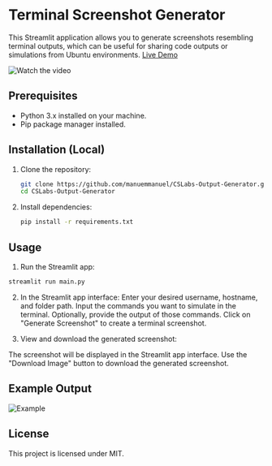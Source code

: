 # Terminal Screenshot Generator

This Streamlit application allows you to generate screenshots resembling terminal outputs, which can be useful for sharing code outputs or simulations from Ubuntu environments. [Live Demo](https://ubuntu-terminal-output-generator.streamlit.app/)

![Watch the video](https://github.com/manuemmanuel/CSLabs-Output-Generator/blob/main/examples/Terminal%20Screenshot%20generator.png)

## Prerequisites

- Python 3.x installed on your machine.
- Pip package manager installed.

## Installation (Local)

1. Clone the repository:

   ```bash
   git clone https://github.com/manuemmanuel/CSLabs-Output-Generator.git
   cd CSLabs-Output-Generator
2. Install dependencies:
 
   ```bash
   pip install -r requirements.txt
   ```
   
## Usage
1. Run the Streamlit app:
```bash
streamlit run main.py
```
2. In the Streamlit app interface:
Enter your desired username, hostname, and folder path.
Input the commands you want to simulate in the terminal.
Optionally, provide the output of those commands.
Click on "Generate Screenshot" to create a terminal screenshot.

3. View and download the generated screenshot:

The screenshot will be displayed in the Streamlit app interface.
Use the "Download Image" button to download the generated screenshot.

## Example Output

![Example](https://github.com/manuemmanuel/CSLabs-Output-Generator/blob/main/examples/terminal_screenshot.png)

## License
This project is licensed under MIT.
